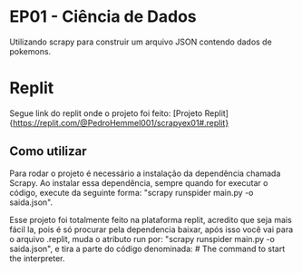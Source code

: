 # EP01 - Ciência de Dados
 Utilizando scrapy para construir um arquivo JSON contendo dados de pokemons.

# Replit
 Segue link do replit onde o projeto foi feito:
  [Projeto Replit]{https://replit.com/@PedroHemmel001/scrapyex01#.replit}

## Como utilizar
 Para rodar o projeto é necessário a instalação da dependência chamada Scrapy. Ao instalar essa dependência, sempre quando for executar o código, execute da seguinte forma: "scrapy runspider main.py -o saida.json".

 Esse projeto foi totalmente feito na plataforma replit, acredito que seja mais fácil la, pois é só procurar pela dependencia baixar, após isso você vai para o arquivo .replit, muda o atributo run por: "scrapy runspider main.py -o saida.json", e tira a parte do código denominada: # The command to start the interpreter.
